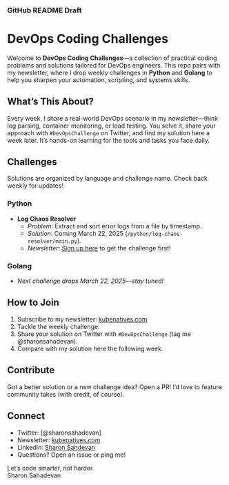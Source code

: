 ### GitHub README Draft

# DevOps Coding Challenges

Welcome to **DevOps Coding Challenges**—a collection of practical coding problems and solutions tailored for DevOps engineers. This repo pairs with my newsletter, where I drop weekly challenges in **Python** and **Golang** to help you sharpen your automation, scripting, and systems skills.

## What’s This About?
Every week, I share a real-world DevOps scenario in my newsletter—think log parsing, container monitoring, or load testing. You solve it, share your approach with `#DevOpsChallenge` on Twitter, and find my solution here a week later. It’s hands-on learning for the tools and tasks you face daily.

## Challenges
Solutions are organized by language and challenge name. Check back weekly for updates!

### Python
- **Log Chaos Resolver**  
  - *Problem*: Extract and sort error logs from a file by timestamp.  
  - *Solution*: Coming March 22, 2025 (`/python/log-chaos-resolver/main.py`).  
  - *Newsletter*: [Sign up here](https://www.kubenatives.com/) to get the challenge first!

### Golang
- *Next challenge drops March 22, 2025—stay tuned!*

## How to Join
1. Subscribe to my newsletter: [kubenatives.com](https://www.kubenatives.com/)
2. Tackle the weekly challenge.  
3. Share your solution on Twitter with `#DevOpsChallenge` (tag me @sharonsahadevan).  
4. Compare with my solution here the following week.

## Contribute
Got a better solution or a new challenge idea? Open a PR! I’d love to feature community takes (with credit, of course).

## Connect
- Twitter: [@sharonsahadevan]  
- Newsletter: [ kubenatives.com  ](https://www.kubenatives.com/)
- LinkedIn: [Sharon Sahdevan](https://www.linkedin.com/in/sharonsahadevan/)
- Questions? Open an issue or ping me!

Let’s code smarter, not harder.  
Sharon Sahadevan

